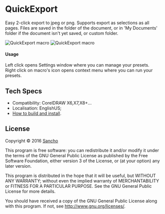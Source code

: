 # QuickExport

Easy 2-click export to jpeg or png. Supports export as selections as all pages. 
Files are saved in the folder of the document, or in 'My Documents' folder if the document isn't yet saved, or custom folder.

![QuickExport macro](./screenshots/qexport1.png)
![QuickExport macro](./screenshots/qexport2.png)

#### Usage

Left click opens Settings window where you can manage your presets.
Right click on macro's icon opens context menu where you can run your presets.

## Tech Specs

* Compatibility: CorelDRAW X6,X7,X8+...
* Localisation: EnglishUS;
* [How to build and install](https://github.com/cdrpro-macros/build-and-Install-csharp-macros).

## License

Copyright © 2016 [Sancho](http://cdrpro.ru/en/)

This program is free software: you can redistribute it and/or modify
it under the terms of the GNU General Public License as published by
the Free Software Foundation, either version 3 of the License, or
(at your option) any later version.

This program is distributed in the hope that it will be useful,
but WITHOUT ANY WARRANTY; without even the implied warranty of
MERCHANTABILITY or FITNESS FOR A PARTICULAR PURPOSE.  See the
GNU General Public License for more details.

You should have received a copy of the GNU General Public License
along with this program.  If not, see http://www.gnu.org/licenses/.

